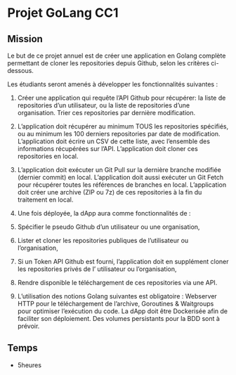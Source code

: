 # Projet GoLang CC1

## Mission 

Le but de ce projet annuel est de créer une application en Golang complète permettant de cloner les repositories depuis Github, selon les critères ci-dessous.

Les étudiants seront amenés à développer les fonctionnalités suivantes : 
1. Créer une application qui requête l’API Github pour récupérer:
la liste de repositories d’un utilisateur, ou la liste de repositories d’une organisation.
Trier ces repositories par dernière modification.

2. L’application doit récupérer au minimum TOUS les repositories spécifiés, ou au minimum les 100 derniers repositories par date de modification.
L’application doit écrire un CSV de cette liste, avec l’ensemble des informations récupérées sur l’API. L’application doit cloner ces repositories en local.

3. L’application doit exécuter un Git Pull sur la dernière branche modifiée (dernier commit) en local. L’application doit aussi exécuter un Git Fetch pour récupérer toutes les références de branches en local. L’application doit créer une archive (ZIP ou 7z) de ces repositories à la fin du traitement en local.

4. Une fois déployée, la dApp aura comme fonctionnalités de :
5. Spécifier le pseudo Github d’un utilisateur ou une organisation,
6. Lister et cloner les repositories publiques de l’utilisateur ou l’organisation,
7. Si un Token API Github est fourni, l’application doit en supplément cloner les repositories privés de l’ utilisateur ou l’organisation,
8. Rendre disponible le téléchargement de ces repositories via une API.

9. L’utilisation des notions Golang suivantes est obligatoire : Webserver HTTP pour le téléchargement de l’archive, Goroutines & Waitgroups pour optimiser l’exécution du code.
La dApp doit être Dockerisée afin de faciliter son déploiement. Des volumes persistants pour la BDD sont à prévoir.

## Temps
- 5heures
